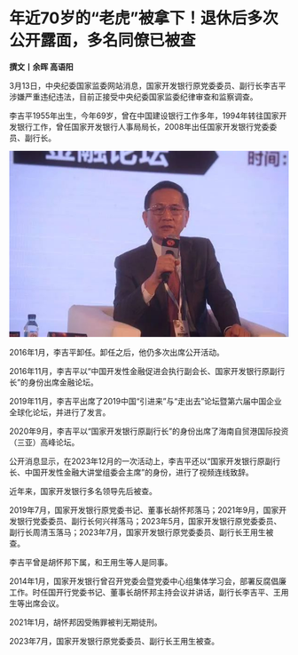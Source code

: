 # 年近70岁的“老虎”被拿下！退休后多次公开露面，多名同僚已被查

**撰文丨余晖 高语阳**

3月13日，中央纪委国家监委网站消息，国家开发银行原党委委员、副行长李吉平涉嫌严重违纪违法，目前正接受中央纪委国家监委纪律审查和监察调查。

李吉平1955年出生，今年69岁，曾在中国建设银行工作多年，1994年转往国家开发银行工作，曾任国家开发银行人事局局长，2008年出任国家开发银行党委委员、副行长。

![6d5bb5aee2d87e8e3d097fa19822bfa0.jpg](https://raw.githubusercontent.com/qqhsx/qqnews_image/main/2024/03/13/年近70岁的“老虎”被拿下！退休后多次公开露面，多名同僚已被查/6d5bb5aee2d87e8e3d097fa19822bfa0.jpg)

2016年1月，李吉平卸任。卸任之后，他仍多次出席公开活动。

2016年11月，李吉平以“中国开发性金融促进会执行副会长、国家开发银行原副行长”的身份出席金融论坛。

2019年11月，李吉平出席了2019中国“引进来”与“走出去”论坛暨第六届中国企业全球化论坛，并进行了发言。

2020年9月，李吉平以“国家开发银行原副行长”的身份出席了海南自贸港国际投资（三亚）高峰论坛。

公开消息显示，在2023年12月的一次活动上，李吉平还以“国家开发银行原副行长、中国开发性金融大讲堂组委会主席”的身份，进行了视频连线致辞。

近年来，国家开发银行多名领导先后被查。

2019年7月，国家开发银行原党委书记、董事长胡怀邦落马；2021年9月，国家开发银行党委委员、副行长何兴祥落马；2023年5月，国家开发银行原党委委员、副行长周清玉落马；2023年7月，国家开发银行原党委委员、副行长王用生被查。

李吉平曾是胡怀邦下属，和王用生等人是同事。

2014年1月，国家开发银行曾召开党委会暨党委中心组集体学习会，部署反腐倡廉工作。时任国开行党委书记、董事长胡怀邦主持会议并讲话，副行长李吉平、王用生等出席会议。

2021年1月，胡怀邦因受贿罪被判无期徒刑。

2023年7月，国家开发银行原党委委员、副行长王用生被查。

